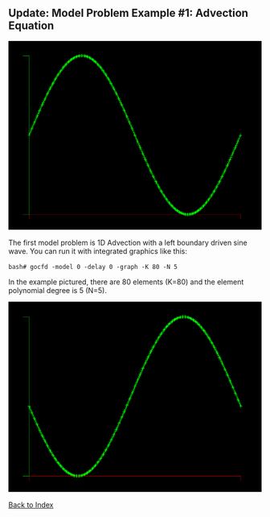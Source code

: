 ## Update: Model Problem Example #1: Advection Equation
<span style="display:block;text-align:center">![](../images/Advect1D-0.PNG)</span>

The first model problem is 1D Advection with a left boundary driven sine wave. You can run it with integrated graphics like this:
```
bash# gocfd -model 0 -delay 0 -graph -K 80 -N 5
```

In the example pictured, there are 80 elements (K=80) and the element polynomial degree is 5 (N=5).

<span style="display:block;text-align:center">![](../images/Advect1D-1.PNG)</span>


[Back to Index](../CHANGELOG.md)
